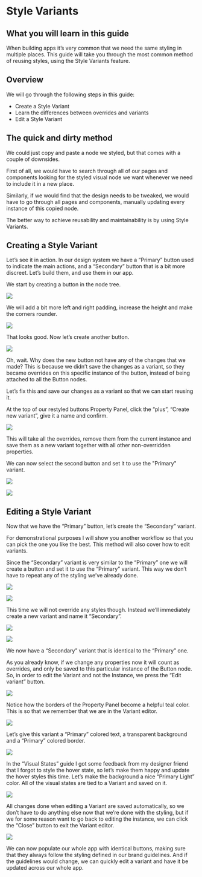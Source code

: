 # Style Variants

## What you will learn in this guide

When building apps it’s very common that we need the same styling in multiple places. This guide will take you through the most common method of reusing styles, using the Style Variants feature.

## Overview

We will go through the following steps in this guide:

-   Create a Style Variant
-   Learn the differences between overrides and variants
-   Edit a Style Variant

## The quick and dirty method

We could just copy and paste a node we styled, but that comes with a couple of downsides.

First of all, we would have to search through all of our pages and components looking for the styled visual node we want whenever we need to include it in a new place.

Similarly, if we would find that the design needs to be tweaked, we would have to go through all pages and components, manually updating every instance of this copied node.

The better way to achieve reusability and maintainability is by using Style Variants.

## Creating a Style Variant

Let’s see it in action. In our design system we have a “Primary” button used to indicate the main actions, and a “Secondary” button that is a bit more discreet. Let’s build them, and use them in our app.

We start by creating a button in the node tree.

<div class="ndl-image-with-background">

![](create-button.png)

</div>

We will add a bit more left and right padding, increase the height and make the corners rounder.

<div class="ndl-image-with-background">

![](button.png)

</div>

That looks good. Now let’s create another button.

<div class="ndl-image-with-background s">

![](second-button.png)

</div>

Oh, wait. Why does the new button not have any of the changes that we made? This is because we didn’t save the changes as a variant, so they became overrides on this specific instance of the button, instead of being attached to all the Button nodes.

Let’s fix this and save our changes as a variant so that we can start reusing it.

At the top of our restyled buttons Property Panel, click the “plus”, “Create new variant”, give it a name and confirm.

<div class="ndl-image-with-background l">

![](create-variant.png)

</div>

This will take all the overrides, remove them from the current instance and save them as a new variant together with all other non-overridden properties.

We can now select the second button and set it to use the "Primary" variant.

<div class="ndl-image-with-background l">

![](set-variant.png)

</div>

<div class="ndl-image-with-background s">

![](styled-buttons.png)

</div>

## Editing a Style Variant

Now that we have the “Primary” button, let’s create the “Secondary” variant.

For demonstrational purposes I will show you another workflow so that you can pick the one you like the best. This method will also cover how to edit variants.

Since the “Secondary” variant is very similar to the “Primary” one we will create a button and set it to use the “Primary” variant. This way we don’t have to repeat any of the styling we’ve already done.

<div class="ndl-image-with-background l">

![](set-variant.png)

</div>

<div class="ndl-image-with-background s">

![](styled-buttons.png)

</div>

This time we will not override any styles though. Instead we’ll immediately create a new variant and name it “Secondary”.

<div class="ndl-image-with-background l">

![](new-variant.png)

![](name-new-variant.png)

</div>

We now have a “Secondary” variant that is identical to the “Primary” one.

As you already know, if we change any properties now it will count as overrides, and only be saved to this particular instance of the Button node. So, in order to edit the Variant and not the Instance, we press the “Edit variant” button.

<div class="ndl-image-with-background">

![](edit-variant.png)

</div>

Notice how the borders of the Property Panel become a helpful teal color. This is so that we remember that we are in the Variant editor.

<div class="ndl-image-with-background">

![](helpful-teal.png)

</div>

Let’s give this variant a “Primary” colored text, a transparent background and a “Primary” colored border.

<div class="ndl-image-with-background s">

![](two-buttons.png)

</div>

In the “Visual States” guide I got some feedback from my designer friend that I forgot to style the hover state, so let’s make them happy and update the hover styles this time. Let’s make the background a nice “Primary Light” color. All of the visual states are tied to a Variant and saved on it.

<div class="ndl-image-with-background">

![](visual-state.png)

</div>

All changes done when editing a Variant are saved automatically, so we don’t have to do anything else now that we’re done with the styling, but if we for some reason want to go back to editing the instance, we can click the “Close” button to exit the Variant editor.

<div class="ndl-image-with-background">

![](close.png)

</div>

We can now populate our whole app with identical buttons, making sure that they always follow the styling defined in our brand guidelines. And if the guidelines would change, we can quickly edit a variant and have it be updated across our whole app.
